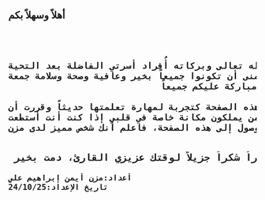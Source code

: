  
<meta http-equiv="Content-Type" content="text/html; charset=UTF-8">
<body>
<p style="font-size:20px;text-align=center;"><b> أهلاً وسهلاً بكم                                           </b></p>
<pre style="text-align:right;font-size:18px;"> <b>

السلام عليكم ورحمة الله تعالى وبركاته
أُفراد أسرتي الفاضلة بعد التحية والإحترام والتقدير أتمنى أن تكونوا جميعاً بخير وعافية وصحة وسلامة جمعة مباركة عليكم جميعاً  
أما بعد
فقد قمت بإعداد هذه الصفحة كتجربة لمهارة تعلمتها حديثاً وقررت أن أُشارك هذه المهارة مع من يملكون مكانة خاصة في قلبي إذا كنت أنت أستطعت الوصول إلى هذه الصفحة، فاعلم أنك شخص مميز لدى مزن
</b></pre>
<pre style="text-align:right;font-size:20px;"><b> أخيراً شكراً جزيلاً لوقتك عزيزي القارئ، دمت بخير   <b></b></b></pre><b><b>
<pre style="text-align:left;font-size:16px;">أعداد:مزن أيمن إبراهيم علي
تاريخ الإعداد:24/10/25
</pre>




</b></b></body>
